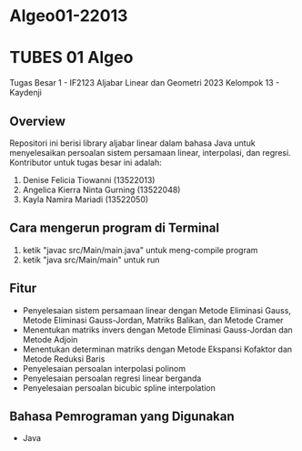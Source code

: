 # Algeo01-22013
# TUBES 01 Algeo

Tugas Besar 1 - IF2123 Aljabar Linear dan Geometri 2023 
Kelompok 13 - Kaydenji

## Overview

Repositori ini berisi library aljabar linear dalam bahasa Java  untuk menyelesaikan persoalan sistem persamaan linear, interpolasi, dan regresi. Kontributor untuk tugas besar ini adalah:

1. Denise Felicia Tiowanni (13522013) <br/>
2. Angelica Kierra Ninta Gurning (13522048) <br/>
3. Kayla Namira Mariadi (13522050) <br/>

## Cara mengerun program di Terminal

1. ketik "javac src/Main/main.java" untuk meng-compile program
2. ketik "java src/Main/main" untuk run

## Fitur
- Penyelesaian sistem persamaan linear dengan Metode Eliminasi Gauss, Metode Eliminasi Gauss-Jordan, Matriks Balikan, dan Metode Cramer
- Menentukan matriks invers dengan Metode Eliminasi Gauss-Jordan dan Metode Adjoin
- Menentukan determinan matriks dengan Metode Ekspansi Kofaktor dan Metode Reduksi Baris
- Penyelesaian persoalan interpolasi polinom
- Penyelesaian persoalan regresi linear berganda
- Penyelesaian persoalan bicubic spline interpolation

## Bahasa Pemrograman yang Digunakan
- Java
